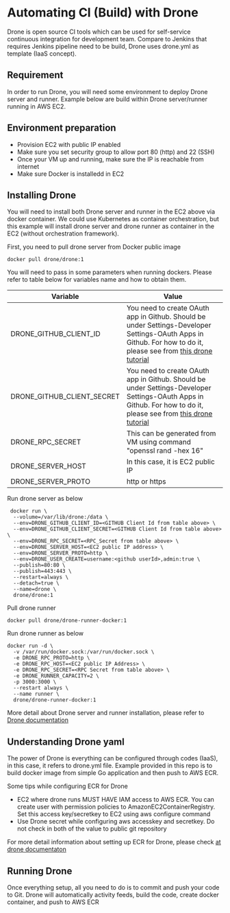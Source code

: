 # Automating CI (Build) with Drone
Drone is open source CI tools which can be used for self-service continuous integration for development team. Compare to Jenkins that requires Jenkins pipeline need to be build, Drone uses drone.yml as template (IaaS concept).

## Requirement
In order to run Drone, you will need some environment to deploy Drone server and runner. Example below are build within Drone server/runner running in AWS EC2.

## Environment preparation
- Provision EC2 with public IP enabled 
- Make sure you set security group to allow port 80 (http) and 22 (SSH)
- Once your VM up and running, make sure the IP is reachable from internet
- Make sure Docker is installedd in EC2

## Installing Drone
You will need to install both Drone server and runner in the EC2 above via docker container. We could use Kubernetes as container orchestration, but this example will install drone server and drone runner as container in the EC2 (without orchestration framework).

First, you need to pull drone server from Docker public image
```
docker pull drone/drone:1
```
You will need to pass in some parameters when running dockers. Please refer to table below for variables name and how to obtain them.

| Variable | Value |
| ------ | ------ |
| DRONE_GITHUB_CLIENT_ID | You need to create OAuth app in Github. Should be under Settings-Developer Settings-OAuth Apps in Github. For how to do it, please see from [this drone tutorial](https://www.youtube.com/watch?v=kZmOCLCpvmk&t=106s) |
| DRONE_GITHUB_CLIENT_SECRET | You need to create OAuth app in Github. Should be under Settings-Developer Settings-OAuth Apps in Github. For how to do it, please see from [this drone tutorial](https://www.youtube.com/watch?v=kZmOCLCpvmk&t=106s) |
| DRONE_RPC_SECRET | This can be generated from VM using command "openssl rand -hex 16" |
| DRONE_SERVER_HOST | In this case, it is EC2 public IP |
| DRONE_SERVER_PROTO | http or https |


Run drone server as below
```
 docker run \
  --volume=/var/lib/drone:/data \
  --env=DRONE_GITHUB_CLIENT_ID=<GITHUB Client Id from table above> \
  --env=DRONE_GITHUB_CLIENT_SECRET=<GITHUB Client Id from table above> \
  --env=DRONE_RPC_SECRET=<RPC_Secret from table above> \
  --env=DRONE_SERVER_HOST=<EC2 public IP address> \
  --env=DRONE_SERVER_PROTO=http \
  --env=DRONE_USER_CREATE=username:<github userId>,admin:true \
  --publish=80:80 \
  --publish=443:443 \
  --restart=always \
  --detach=true \
  --name=drone \
  drone/drone:1
```
Pull drone runner
```
docker pull drone/drone-runner-docker:1
```
Run drone runner as below
```
docker run -d \
  -v /var/run/docker.sock:/var/run/docker.sock \
  -e DRONE_RPC_PROTO=http \
  -e DRONE_RPC_HOST=<EC2 public IP Address> \
  -e DRONE_RPC_SECRET=<RPC Secret from table above> \
  -e DRONE_RUNNER_CAPACITY=2 \
  -p 3000:3000 \
  --restart always \
  --name runner \
  drone/drone-runner-docker:1
```

More detail about Drone server and runner installation, please refer to [Drone documentation](https://docs.drone.io/server/provider/github/)

## Understanding Drone yaml
The power of Drone is everything can be configured through codes (IaaS), in this case, it refers to drone.yml file. Example provided in this repo is to build docker image from simple Go application and then push to AWS ECR.

Some tips while configuring ECR for Drone
- EC2 where drone runs MUST HAVE IAM access to AWS ECR. You can create user with permission policies to AmazonEC2ContainerRegistry. Set this access key/secretkey to EC2 using aws configure command
- Use Drone secret while configuring aws accesskey and secretkey. Do not check in both of the value to public git repository

For more detail information about setting up ECR for Drone, please check [at drone documentaton](http://plugins.drone.io/drone-plugins/drone-ecr/)

## Running Drone
Once everything setup, all you need to do is to commit and push your code to Git. Drone will automatically activity feeds, build the code, create docker container, and push to AWS ECR